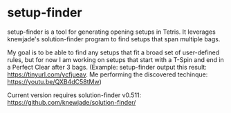 # setup-finder

setup-finder is a tool for generating opening setups in Tetris. It leverages knewjade's solution-finder program to find setups that span multiple bags.

My goal is to be able to find any setups that fit a broad set of user-defined rules, but for now I am working on setups that start with a T-Spin and end in a Perfect Clear after 3 bags. (Example: setup-finder output this result: https://tinyurl.com/ycfjueav. Me performing the discovered techinque: https://youtu.be/QXB4dC58tMw)

Current version requires solution-finder v0.511:
https://github.com/knewjade/solution-finder/
